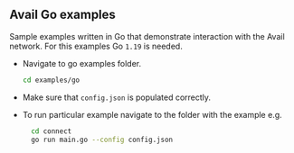 ## Avail Go examples

Sample examples written in Go that demonstrate interaction with the Avail network.
For this examples Go `1.19` is needed.

- Navigate to go examples folder.

    ```bash
    cd examples/go
    ```
- Make sure that `config.json` is populated correctly.

- To run particular example navigate to the folder with the example e.g.

    ```bash
      cd connect
      go run main.go --config config.json
    ```


